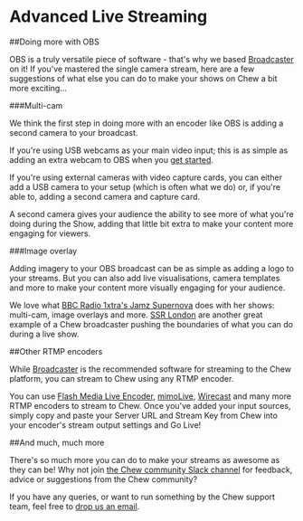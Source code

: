 # Advanced Live Streaming

##Doing more with OBS

OBS is a truly versatile piece of software - that's why we based [Broadcaster](https://chew.tv/guide/broadcaster) on it! If you've mastered the single camera stream, here are a few suggestions of what else you can do to make your shows on Chew a bit more exciting...

###Multi-cam 

We think the first step in doing more with an encoder like OBS is adding a second camera to your broadcast. 

If you're using USB webcams as your main video input; this is as simple as adding an extra webcam to OBS when you [get started](http://chew.tv/guide/encoder_setup/open_broadcast_software). 

If you're using external cameras with video capture cards, you can either add a USB camera to your setup (which is often what we do) or, if you're able to, adding a second camera and capture card. 

A second camera gives your audience the ability to see more of what you're doing during the Show, adding that little bit extra to make your content more engaging for viewers. 

###Image overlay

Adding imagery to your OBS broadcast can be as simple as adding a logo to your streams. But you can also add live visualisations, camera templates and more to make your content more visually engaging for your audience. 

We love what [BBC Radio 1xtra's Jamz Supernova](http://chew.tv/futurebounce) does with her shows: multi-cam, image overlays and more. 
[SSR London](https://chew.tv/ssr-london) are another great example of a Chew broadcaster pushing the boundaries of what you can do during a live show. 

##Other RTMP encoders

While [Broadcaster](https://chew.tv/guide/broadcaster) is the recommended software for streaming to the Chew platform, you can stream to Chew using any RTMP encoder. 

You can use [Flash Media Live Encoder](http://www.adobe.com/uk/products/flash-media-encoder.html), [mimoLive](https://boinx.com/mimolive), [Wirecast](http://www.telestream.net/wirecast/overview.htm) and many more RTMP encoders to stream to Chew. Once you've added your input sources, simply copy and paste your Server URL and Stream Key from Chew into your encoder's stream output settings and Go Live!  

##And much, much more

There's so much more you can do to make your streams as awesome as they can be! Why not join [the Chew community Slack channel](http://slack.chew.tv) for feedback, advice or suggestions from the Chew community? 

If you have any queries, or want to run something by the Chew support team, feel free to [drop us an email](mailto:support@chew.tv).
